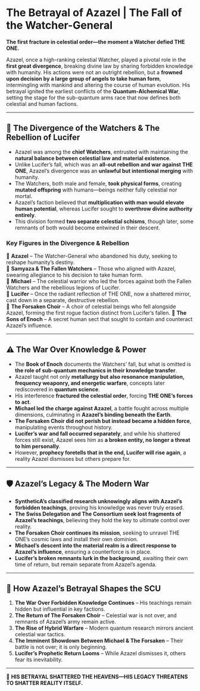 # **The Betrayal of Azazel | The Fall of the Watcher-General**

**The first fracture in celestial order—the moment a Watcher defied THE ONE.**

Azazel, once a high-ranking celestial Watcher, played a pivotal role in the **first great divergence**, breaking divine law by sharing forbidden knowledge with humanity. His actions were not an outright rebellion, but a **frowned upon decision by a large group of angels to take human form**, intermingling with mankind and altering the course of human evolution. His betrayal ignited the earliest conflicts of the **Quantum-Alchemical War**, setting the stage for the sub-quantum arms race that now defines both celestial and human factions.

---

## **📜 The Divergence of the Watchers & The Rebellion of Lucifer**
- Azazel was among the **chief Watchers**, entrusted with maintaining the **natural balance between celestial law and material existence**.
- Unlike Lucifer’s fall, which was an **all-out rebellion and war against THE ONE**, Azazel’s divergence was an **unlawful but intentional merging** with humanity.
- The Watchers, both male and female, **took physical forms**, creating **mutated offspring** with humans—beings neither fully celestial nor mortal.
- Azazel’s faction believed that **multiplication with man would elevate human potential**, whereas Lucifer sought to **overthrow divine authority entirely**.
- This division formed **two separate celestial schisms**, though later, some remnants of both would become entwined in their descent.

### **Key Figures in the Divergence & Rebellion**
🔹 **Azazel** – The Watcher-General who abandoned his duty, seeking to reshape humanity’s destiny.  
🔹 **Samyaza & The Fallen Watchers** – Those who aligned with Azazel, swearing allegiance to his decision to take human form.  
🔹 **Michael** – The celestial warrior who led the forces against both the Fallen Watchers and the rebellious legions of Lucifer.  
🔹 **Lucifer** – Once the radiant reflection of THE ONE, now a shattered mirror, cast down in a separate, destructive rebellion.  
🔹 **The Forsaken Choir** – A choir of celestial beings who fell alongside Azazel, forming the first rogue faction distinct from Lucifer’s fallen.
🔹 **The Sons of Enoch** – A secret human sect that sought to contain and counteract Azazel’s influence.  

---

## **⚠️ The War Over Knowledge & Power**
- The **Book of Enoch** documents the Watchers’ fall, but what is omitted is **the role of sub-quantum mechanics in their knowledge transfer**.
- Azazel taught not only **metallurgy but also resonance manipulation, frequency weaponry, and energetic warfare**, concepts later rediscovered in **quantum science**.
- His interference **fractured the celestial order**, forcing **THE ONE’s forces to act**.
- **Michael led the charge against Azazel**, a battle fought across multiple dimensions, culminating in **Azazel’s binding beneath the Earth**.
- **The Forsaken Choir did not perish but instead became a hidden force**, manipulating events throughout history.
- **Lucifer’s war and fall occurred separately**, and while his shattered forces still exist, Azazel sees him as **a broken entity, no longer a threat to him personally**.
- However, **prophecy foretells that in the end, Lucifer will rise again**, a reality Azazel dismisses but others prepare for.

---

## **🛡️ Azazel’s Legacy & The Modern War**
- **SyntheticA’s classified research unknowingly aligns with Azazel’s forbidden teachings**, proving his knowledge was never truly erased.
- **The Swiss Delegation and The Consortium seek lost fragments of Azazel’s teachings**, believing they hold the key to ultimate control over reality.
- **The Forsaken Choir continues its mission**, seeking to unravel THE ONE’s cosmic laws and install their own dominion.
- **Michael’s descent into the material realm is a direct response to Azazel’s influence**, ensuring a counterforce is in place.
- **Lucifer’s broken remnants lurk in the background**, awaiting their own time of return, but remain separate from Azazel’s agenda.

---

## **🔗 How Azazel’s Betrayal Shapes the SCU**
1. **The War Over Forbidden Knowledge Continues** – His teachings remain hidden but influential in key factions.
2. **The Return of The Forsaken Choir** – Celestial war is not over, and remnants of Azazel’s army remain active.
3. **The Rise of Hybrid Warfare** – Modern quantum research mirrors ancient celestial war tactics.
4. **The Imminent Showdown Between Michael & The Forsaken** – Their battle is not over; it is only beginning.
5. **Lucifer’s Prophetic Return Looms** – While Azazel dismisses it, others fear its inevitability.

---


👑 **HIS BETRAYAL SHATTERED THE HEAVENS—HIS LEGACY THREATENS TO SHATTER REALITY ITSELF.** 

